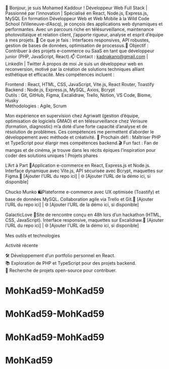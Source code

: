 👋 Bonjour, je suis Mohamed Kaddour !
Développeur Web Full Stack | Passionné par l’innovation | Spécialisé en React, Node.js, Express.js, MySQL
En formation Développeur Web et Web Mobile à la Wild Code School (Villeneuve-d’Ascq), je conçois des applications web dynamiques et performantes. Avec un parcours riche en télésurveillance, maintenance photovoltaïque et relation client, j’apporte rigueur, analyse et esprit d’équipe à mes projets.
🌟 Ce que je fais : Interfaces responsives, API robustes, gestion de bases de données, optimisation de processus.🚀 Objectif : Contribuer à des projets e-commerce ou SaaS en tant que développeur junior (PHP, JavaScript, React).📫 Contact : kadnakano@gmail.com | LinkedIn | Twitter
À propos de moi
Je suis un développeur web en reconversion, motivé par la création de solutions techniques alliant esthétique et efficacité. Mes compétences incluent :  

Frontend : React, HTML, CSS, JavaScript, Vite.js, React Router, Toastify  
Backend : Node.js, Express.js, MySQL, Axios, Bcrypt  
Outils : Git, GitHub, Figma, Excalidraw, Trello, Notion, VS Code, Biome, Husky  
Méthodologies : Agile, Scrum

Mon expérience en supervision chez Agriwatt (gestion d’équipe, optimisation de logiciels GMAO) et en télésurveillance chez Verisure (formation, diagnostic) m’a doté d’une forte capacité d’analyse et de résolution de problèmes. Ces compétences me permettent d’aborder le développement avec méthode et créativité.
🎯 Prochain défi : Maîtriser PHP et TypeScript pour élargir mes compétences backend.🎬 Fun fact : Fan de mangas et de cinéma, je trouve dans les récits épiques l’inspiration pour coder des solutions uniques !
Projets phares

L’Art à Part 🛒Application e-commerce en React, Express.js et Node.js. Interface dynamique avec Vite.js, API sécurisée avec Bcrypt, maquettes sur Figma.🔗 [Ajouter l’URL du repo ici] | 🌐 [Ajouter l’URL de la démo ici, si disponible]

Chucko Munko 🛍️Plateforme e-commerce avec UX optimisée (Toastify) et base de données MySQL. Collaboration agile via Trello et Git.🔗 [Ajouter l’URL du repo ici] | 🌐 [Ajouter l’URL de la démo ici, si disponible]

GalacticLove 💫Site de rencontre conçu en 48h lors d’un hackathon (HTML, CSS, JavaScript). Interface responsive, maquettes sur Excalidraw.🔗 [Ajouter l’URL du repo ici] | 🌐 [Ajouter l’URL de la démo ici, si disponible]


Mes outils et technologies

Activité récente

🛠️ Développement d’un portfolio personnel en React.  
📚 Exploration de PHP et TypeScript pour des projets backend.  
🤝 Recherche de projets open-source pour contribuer.


# MohKad59-MohKad59
# MohKad59-MohKad59
# MohKad59-MohKad59
# MohKad59

